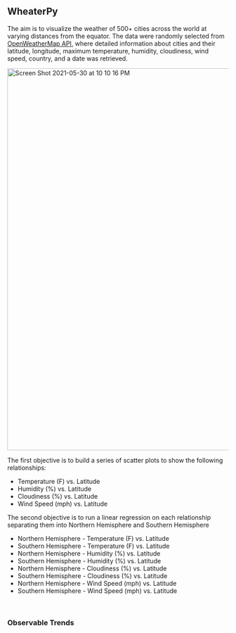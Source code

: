 ## WheaterPy

The aim is to visualize the weather of 500+ cities across the world at varying distances from the equator. The data were randomly selected from [OpenWeatherMap API](https://openweathermap.org/api), where detailed information about cities and their latitude, longitude, maximum temperature, humidity, cloudiness, wind speed, country, and a date was retrieved.

<img width="869" alt="Screen Shot 2021-05-30 at 10 10 16 PM" src="https://user-images.githubusercontent.com/77529968/120134483-d1d9d780-c193-11eb-8d38-891b858515a4.png">

The first objective is to build a series of scatter plots to show the following relationships:<br>
<ul>
<li>Temperature (F) vs. Latitude</li>
<li>Humidity (%) vs. Latitude</li>
<li>Cloudiness (%) vs. Latitude</li>
<li>Wind Speed (mph) vs. Latitude</li>
</ul>

The second objective is to run a linear regression on each relationship separating them into Northern Hemisphere and Southern Hemisphere
<ul>
<li>Northern Hemisphere - Temperature (F) vs. Latitude</li>
<li>Southern Hemisphere - Temperature (F) vs. Latitude</li>
<li>Northern Hemisphere - Humidity (%) vs. Latitude</li>
<li>Southern Hemisphere - Humidity (%) vs. Latitude</li>
<li>Northern Hemisphere - Cloudiness (%) vs. Latitude</li>
<li>Southern Hemisphere - Cloudiness (%) vs. Latitude</li>
<li>Northern Hemisphere - Wind Speed (mph) vs. Latitude</li>
<li>Southern Hemisphere - Wind Speed (mph) vs. Latitude</li>
</ul>
<br>

### Observable Trends

